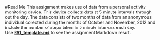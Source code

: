 #Read Me
This assignment makes use of data from a personal activity monitoring device. This device collects data at 5 minute intervals through out the day. The data consists of two months of data from an anonymous individual collected during the months of October and November, 2012 and include the number of steps taken in 5 minute intervals each day.  
Use **[PA1_template.md](https://github.com/yingyuhsieh/datasciencecoursera/blob/master/Reproducible-Research/Assignment-1/PA1_template.md)** to see the assignment Markdown result.
